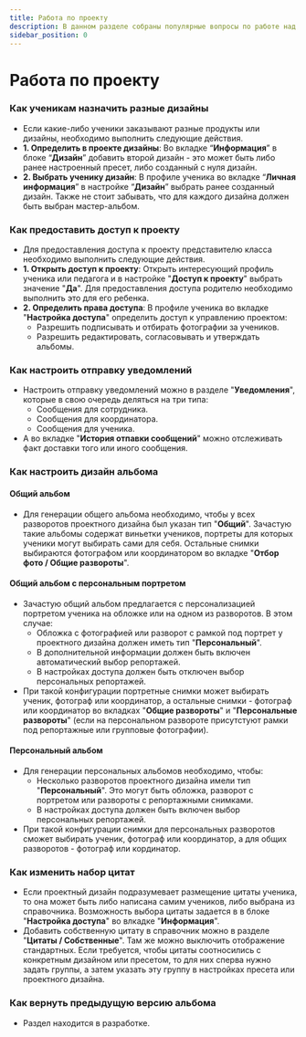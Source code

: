 ```yaml
---
title: Работа по проекту
description: В данном разделе собраны популярные вопросы по работе над проектом
sidebar_position: 0
---
```


# Работа по проекту

### Как ученикам назначить разные дизайны
* Если какие-либо ученики заказывают разные продукты или дизайны, необходимо выполнить следующие действия.
* __1. Определить в проекте дизайны__: Во вкладке “__Информация__” в блоке “__Дизайн__” добавить второй дизайн - это может быть либо ранее настроенный пресет, либо созданный с нуля дизайн.
* __2. Выбрать ученику дизайн__: В профиле ученика во вкладке “__Личная информация__” в настройке “__Дизайн__” выбрать ранее созданный дизайн. Также не стоит забывать, что для каждого дизайна должен быть выбран мастер-альбом.

### Как предоставить доступ к проекту
* Для предоставления доступа к проекту представителю класса необходимо выполнить следующие действия.
* __1. Открыть доступ к проекту__: Открыть интересующий профиль ученика или педагога и в настройке "__Доступ к проекту__" выбрать значение "__Да__". Для предоставления доступа родителю необходимо выполнить это для его ребенка.
* __2. Определить права доступа__: В профиле ученика во вкладке "__Настройка доступа__" определить доступ к управлению проектом:
    + Разрешить подписывать и отбирать фотографии за учеников.
    + Разрешить редактировать, согласовывать и утверждать альбомы.
### Как настроить отправку уведомлений
* Настроить отправку уведомлений можно в разделе "__Уведомления__", которые в свою очередь деляться на три типа:
    + Сообщения для сотрудника.
    + Сообщения для координатора.
    + Сообщения для ученика.
* А во вкладке "__История отпавки сообщений__" можно отслеживать факт доставки того или иного сообщения.

### Как настроить дизайн альбома
#### Общий альбом
* Для генерации общего альбома необходимо, чтобы у всех разворотов проектного дизайна был указан тип "__Общий__". Зачастую такие альбомы содержат виньетки учеников, портреты для которых ученики могут выбирать сами для себя. Остальные снимки выбираются фотографом или координатором во вкладке "__Отбор фото / Общие развороты__".

#### Общий альбом с персональным портретом
* Зачастую общий альбом предлагается с персонализацией портретом ученика на обложке или на одном из разворотов. В этом случае:
    + Обложка с фотографией или разворот с рамкой под портрет у проектного дизайна должен иметь тип "__Персональный__".
    + В дополнительной информации должен быть включен автоматический выбор репортажей.
    + В настройках доступа должен быть отключен выбор персональных репортажей. 
* При такой конфигурации портретные снимки может выбирать ученик, фотограф или координатор, а остальные снимки - фотограф или координатор во вкладках "__Общие развороты__" и "__Персональные развороты__" (если на персональном развороте присутстуют рамки под репортажные или групповые фотографии).

#### Персональный альбом
* Для генерации персональных альбомов необходимо, чтобы:
    + Несколько разворотов проектного дизайна имели тип "__Персональный__". Это могут быть обложка, разворот с портретом или развороты с репортажными снимками.
    + В настройках доступа должен быть включен выбор персональных репортажей. 
* При такой конфигурации снимки для персональных разворотов сможет выбирать ученик, фотограф или координатор, а для общих разворотов - фотограф или кординатор.

### Как изменить набор цитат
* Если проектный дизайн подразумевает размещение цитаты ученика, то она может быть либо написана самим учеников, либо выбрана из справочника. Возможность выбора цитаты задается в в блоке "__Настройка доступа__" во влкадке "__Информация__".
* Добавить собственную цитату в справочник можно в разделе "__Цитаты / Собственные__". Там же можно выключить отображение стандартных. Если требуется, чтобы цитаты соотносились с конкретным дизайном или пресетом, то для них сперва нужно задать группы, а затем указать эту группу в настройках пресета или проектного дизайна.

### Как вернуть предыдущую версию альбома
* Раздел находится в разработке.
